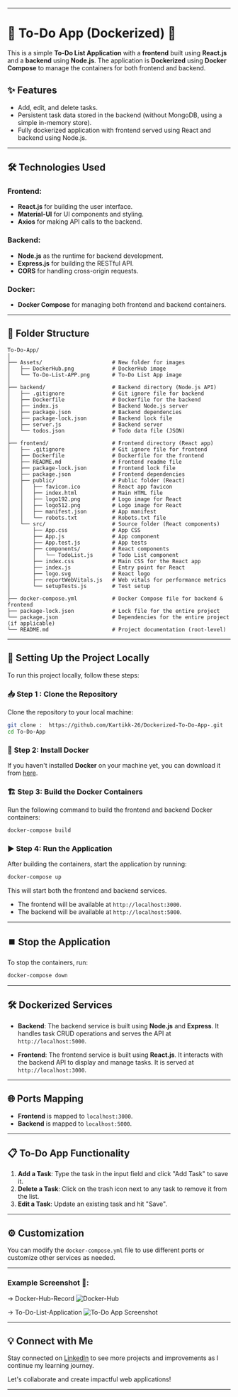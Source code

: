 
---

# 🚀 To-Do App (Dockerized) 📝

This is a simple **To-Do List Application** with a **frontend** built using **React.js** and a **backend** using **Node.js**. The application is **Dockerized** using **Docker Compose** to manage the containers for both frontend and backend.

## ✨ **Features** 
- Add, edit, and delete tasks.
- Persistent task data stored in the backend (without MongoDB, using a simple in-memory store).
- Fully dockerized application with frontend served using React and backend using Node.js.

---

## 🛠️ **Technologies Used** 

### Frontend:
- **React.js** for building the user interface.
- **Material-UI** for UI components and styling.
- **Axios** for making API calls to the backend.

### Backend:
- **Node.js** as the runtime for backend development.
- **Express.js** for building the RESTful API.
- **CORS** for handling cross-origin requests.

### Docker:
- **Docker Compose** for managing both frontend and backend containers.

---

## 📂 **Folder Structure**

```
To-Do-App/
│
├── Assets/                      # New folder for images
│   ├── DockerHub.png            # DockerHub image
│   └── To-Do-List-APP.png       # To-Do List App image
│
├── backend/                     # Backend directory (Node.js API)
│   ├── .gitignore               # Git ignore file for backend
│   ├── Dockerfile               # Dockerfile for the backend
│   ├── index.js                 # Backend Node.js server
│   ├── package.json             # Backend dependencies
│   ├── package-lock.json        # Backend lock file
│   ├── server.js                # Backend server
│   └── todos.json               # Todo data file (JSON)
│
├── frontend/                    # Frontend directory (React app)
│   ├── .gitignore               # Git ignore file for frontend
│   ├── Dockerfile               # Dockerfile for the frontend
│   ├── README.md                # Frontend readme file
│   ├── package-lock.json        # Frontend lock file
│   ├── package.json             # Frontend dependencies
│   ├── public/                  # Public folder (React)
│   │   ├── favicon.ico          # React app favicon
│   │   ├── index.html           # Main HTML file
│   │   ├── logo192.png          # Logo image for React
│   │   ├── logo512.png          # Logo image for React
│   │   ├── manifest.json        # App manifest
│   │   └── robots.txt           # Robots.txt file
│   └── src/                     # Source folder (React components)
│       ├── App.css              # App CSS
│       ├── App.js               # App component
│       ├── App.test.js          # App tests
│       ├── components/          # React components
│       │   └── TodoList.js      # Todo List component
│       ├── index.css            # Main CSS for the React app
│       ├── index.js             # Entry point for React
│       ├── logo.svg             # React logo
│       ├── reportWebVitals.js   # Web vitals for performance metrics
│       └── setupTests.js        # Test setup
│
├── docker-compose.yml           # Docker Compose file for backend & frontend
├── package-lock.json            # Lock file for the entire project
└── package.json                 # Dependencies for the entire project (if applicable)
└── README.md                    # Project documentation (root-level)

```

---

## 🏡 **Setting Up the Project Locally** 

To run this project locally, follow these steps:

### 📥 **Step 1 : Clone the Repository**
Clone the repository to your local machine:

```bash
git clone :  https://github.com/Kartikk-26/Dockerized-To-Do-App-.git
cd To-Do-App
```

###  🐋 **Step 2: Install Docker**

If you haven't installed **Docker** on your machine yet, you can download it from [here](https://www.docker.com/products/docker-desktop).

### 🏗️ **Step 3: Build the Docker Containers**

Run the following command to build the frontend and backend Docker containers:

```bash
docker-compose build
```

### ▶️ **Step 4: Run the Application**

After building the containers, start the application by running:

```bash
docker-compose up
```

This will start both the frontend and backend services.

- The frontend will be available at `http://localhost:3000`.
- The backend will be available at `http://localhost:5000`.

---

## ⏹️ **Stop the Application**

To stop the containers, run:

```bash
docker-compose down
```

---

## 🛠️ **Dockerized Services**

- **Backend**: The backend service is built using **Node.js** and **Express**. It handles task CRUD operations and serves the API at `http://localhost:5000`.
  
- **Frontend**: The frontend service is built using **React.js**. It interacts with the backend API to display and manage tasks. It is served at `http://localhost:3000`.

---

## 🌐 **Ports Mapping**

- **Frontend** is mapped to `localhost:3000`.
- **Backend** is mapped to `localhost:5000`.

---

## 📋 **To-Do App Functionality**

1. **Add a Task**: Type the task in the input field and click "Add Task" to save it.
2. **Delete a Task**: Click on the trash icon next to any task to remove it from the list.
3. **Edit a Task**: Update an existing task and hit "Save".

---

## ⚙️ **Customization**

You can modify the `docker-compose.yml` file to use different ports or customize other services as needed.

---

### Example Screenshot 📸:
-> Docker-Hub-Record
![Docker-Hub](./Assets/DockerHub.png)

-> To-Do-List-Application
![To-Do App Screenshot](./Assets/To-Do-List-APP.png)

---

## 💡 Connect with Me

Stay connected on [LinkedIn](https://www.linkedin.com/in/-kartikjain/) to see more projects and improvements as I continue my learning journey. 

Let's collaborate and create impactful web applications! 

---